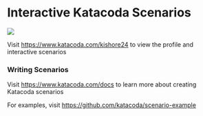 # Interactive Katacoda Scenarios

[![](http://shields.katacoda.com/katacoda/kishore24/count.svg)](https://www.katacoda.com/kishore24 "Get your profile on Katacoda.com")

Visit https://www.katacoda.com/kishore24 to view the profile and interactive scenarios

### Writing Scenarios
Visit https://www.katacoda.com/docs to learn more about creating Katacoda scenarios

For examples, visit https://github.com/katacoda/scenario-example
